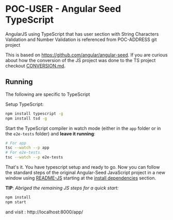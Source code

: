 # POC-USER - Angular Seed TypeScript

AngularJS using TypeScript that has user section with String Characters Validation and Number Validation is referenced from POC-ADDRESS git project

This is based on https://github.com/angular/angular-seed. If you are curious about how the conversion of the JS project was done to the TS project checkout [CONVERSION.md](./CONVERSION.md).

## Running
The following are specific to TypeScript

Setup TypeScript:
```bash
npm install typescript -g
npm install tsd -g
```
Start the TypeScript compiler in watch mode (either in the `app` folder or in the `e2e-tests` folder) and **leave it running**:

```bash
# For app
tsc --watch --p app
# For e2e-tests
tsc --watch --p e2e-tests
```

That's it. You have typescript setup and ready to go. Now you can follow the standard steps of the original Angular-Seed JavaScript project in a new window using [README-JS](./README-JS.md) starting at the [install dependencies](./README-JS.md#install-dependencies) section.

**TIP**: *Abriged the remaining JS steps for a quick start:*
```bash
npm install
npm start
```
and visit : http://localhost:8000/app/
